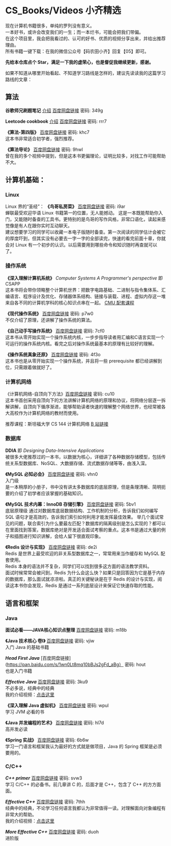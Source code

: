 # CS_Books/Videos 小齐精选

现在计算机书籍很多，单纯的罗列没有意义。  
一本好书，或许会改变我们的一生；而一本烂书，可能会把我们带偏。  
在这个项目里，我会把我看过的、认可的好书、优质的视频分享出来，并给出推荐理由。  
所有书籍一键下载：在我的微信公众号【码农田小齐】回复【05】即可。  

**先给本仓库点个 Star，满足一下我的虚荣心，也是督促我继续更新，感谢。**

如果不知道从哪里开始看起、不知道学习路线是怎样的，建议先读读我的这篇学习路线的文章：  

## 算法
**谷歌师兄刷题笔记** [介绍](https://zhuanlan.zhihu.com/p/334996379)  [百度网盘链接](https://pan.baidu.com/s/1MWwkk-cg6fR0Ft0VOF75JQ)  密码: 349g  

**Leetcode cookbook** [介绍](https://www.zhihu.com/zvideo/1313079117991636992)  [百度网盘链接](https://pan.baidu.com/s/1hYRK9jbqXebhChrLMKsSBg)  密码: rrr7    

**《算法-第四版》** [百度网盘链接](https://pan.baidu.com/s/15LlLxj1fWI2lf38HpdPT_Q)  密码: khc7  
这本书非常适合初学者，强烈推荐。

**《算法导论》** [百度网盘链接](https://pan.baidu.com/s/1LKGGIi7OWNR6mLDS3UXW6w)  密码: 9hwl  
曾在我的多个视频中提到，但是这本书更偏理论，证明比较多，对找工作可能帮助不大。  

## 计算机基础：

### Linux 
Linux 界的“圣经”：
**《鸟哥私房菜》** [百度网盘链接](https://pan.baidu.com/s/1eSJSuSWYz43KsdEQT5OuWQ)  密码: i9ar    
蝉联最受欢迎华语 Linux 书籍第一的位置，无人能撼动。
这是一本既能帮助你入门，又能随时备查的工具书。更特别的是鸟哥的写作风格，非常口语化，读起来感觉像是有人在跟你实时互动聊天。  
建议想要学习的同学可以收藏一本电子版随时备查。第一次阅读的同学估计会被它的厚度吓到，但其实没有必要去一字一字的全部读完，快速的看完前面十章，你就会对 Linux 有一个初步的认识。以后需要用到哪些命令和知识随时再查就可以了。  

### 操作系统
**《深入理解计算机系统》** *Computer Systems A Programmer's perspective* 即 CSAPP   
这本书将会带你领略整个计算机世界：把数字电路基础、二进制与指令集体系、汇编语言、程序设计及优化、存储器体系结构、链接与装载、进程、虚拟内存这一堆来自各不同的计算机学科的核心知识点串在一起。
[CMU 配套课程](http://csapp.cs.cmu.edu/3e/courses.html)  

**《现代操作系统》** [百度网盘链接](https://pan.baidu.com/s/154WG0FldbSO_cxKaig4TQg)  密码: p7w0     
不仅介绍了原理，还讲解了操作系统的算法。

**《自己动手写操作系统》** [百度网盘链接](https://pan.baidu.com/s/1ypL__CxDuSF6tLEgqDQKwg)  密码: 7cf0  
这本书从零开始实现一个操作系统内核，一步步指导读者用汇编和C语言实现一个可运行的操作系统内核。看完之后对操作系统最基本的原理有比较好的理解。  

**《操作系统真象还原》** [百度网盘链接](https://pan.baidu.com/s/1Jz80lw9S3B5lqkfaDtFJfw)  密码: 4f3o   
这本书也是从零开始实现一个操作系统，并且将一些 prerequisite 都已经讲解到位，只需跟着做就好了。  

### 计算机网络
《计算机网络-自顶向下方法》[百度网盘链接](https://pan.baidu.com/s/1S-u7hqmV5RHXEzeRey83LQ)  密码: cu10   
这本书首创采用自顶向下的方法讲解计算机网络的原理和协议，将网络分层逐一拆解讲解，自顶向下循序渐进，能够帮助读者快速的理解整个网络世界，也经常被各大高校作为计算机网络的教材而使用。  

推荐课程：斯坦福大学 CS 144 计算机网络  [B 站链接](https://www.bilibili.com/video/av96841516/)  


### 数据库

**DDIA** 即 *Designing Data-Intensive Applications*  
被很多大佬推荐过的一本书，以数据为核心，详细讲了各种数据存储模型，包括传统关系型数据库、NoSQL、大数据存储、流式数据存储等等，由浅入深。  

**《MySQL 必知必会》** [百度网盘链接](https://pan.baidu.com/s/1ad4Wcq5MNN3gZES-7hZKgQ)  密码: vhn0    
入门级  
是一本稍厚的小册子，书中没有讲太多数据库的底层原理，但是条理清晰、简明扼要的介绍了初学者应该掌握的基础知识。  

**《MySQL 技术内幕：InnoDB 存储引擎》** [百度网盘链接](https://pan.baidu.com/s/1WeK80JBLQ1KVB-HzsQGNWw)  密码: 5bv1    
底层原理级
通过对数据库底层数据结构、工作机制的分析，告诉我们如何编写 SQL 语句才是高效的，告诉我们索引如何利用才能发挥最佳效果。
举几个面试常见的问题，联合索引为什么要最左匹配？数据库的隔离级别是怎么实现的？都可以在里面找到答案，数据库绝对是开发适合面试考察的重点。这本书是通过大量的例子和插图进行知识讲解，会给人留下很直观印象。

**《Redis 设计与实现》** [百度网盘链接](https://pan.baidu.com/s/1whz5prBIbHVeYdVM_qlW_g)  密码: de2i  
Redis 是世界上最受欢迎的非关系型数据库之一，常常用来当作缓存和 MySQL 配套使用。  
Redis 本身的语法并不复杂，同学们可以找到很多这方面的语法教学资料。  
面试时候常常会被问到，Redis 为什么会这么快？如果只是回答因为它是基于内存的数据库，那么面试就凉凉啦。真正的关键秘诀是在于 Redis 的设计与实现，阅读这本书你会发现，Redis 是通过一系列底层设计来保证它快速存取的性能。  

## 语言和框架

### Java 
**面试必看——JAVA核心知识点整理**  [百度网盘链接](https://pan.baidu.com/s/1bKLdoqsZxW8DBVUcDni_yg)  密码: m18b

**《Java 技术核心 卷I》** [百度网盘链接](https://pan.baidu.com/s/1ieVmgFCoGED-dYM_0o_8dw)  密码: vjiw    
入门 Java 的基础书籍  

***Head First Java*** [百度网盘链接](https://pan.baidu.com/s/1wn0Lt8mq10bBJs2gFd_aBg）  密码: hout  
也是入门书籍

***Effective Java***  [百度网盘链接](https://pan.baidu.com/s/1d_8KxdBhDvBFQ6C1eezxiw)  密码: 3ku9  
不必多说，经典中的经典  
我的介绍视频：[点击这里](https://www.zhihu.com/zvideo/1322665938030694400)    

**《深入理解 Java 虚拟机》** [百度网盘链接](https://pan.baidu.com/s/1XgZAVhJHYjGmNEodu-FxAw)  密码: wpul    
学习 JVM 必看的书  

**《Java 并发编程的艺术》** [百度网盘链接](https://pan.baidu.com/s/1Y_XphroMZTA9HTZj9Mr86w)  密码: hl7d    
高并发必读  

**《Spring 实战》** [百度网盘链接](https://pan.baidu.com/s/1pvYdr7_LjB9c9aGv7lJ75g)  密码: 6b6w    
学习一门语言和框架我认为最好的方式就是做项目，Java 的 Spring 框架是必须要用的。  

### C/C++
***C++ primer*** [百度网盘链接](https://pan.baidu.com/s/1XYgb8fVoOXxv8ZwgyHrL7g)  密码: svw3  
学习 C/C++ 的必备书。前几章讲 C 的，后面才是 C++，包含了 C++ 的方方面面。  

***Effective C++*** [百度网盘链接](https://pan.baidu.com/s/1GWL5hWsd6SjdM0d4mrdsfQ)  密码: 7thh  
经典中的经典，不论学习任何语言我都认为非常值得一读。对理解面向对象编程有非常大的帮助。  
我的介绍视频：[点击这里](https://www.zhihu.com/zvideo/1322665938030694400)    

***More Effective C++*** [百度网盘链接](https://pan.baidu.com/s/1-EuYr3MUQBgAGgJXn8V8ZA)  密码: duoh  
进阶版






